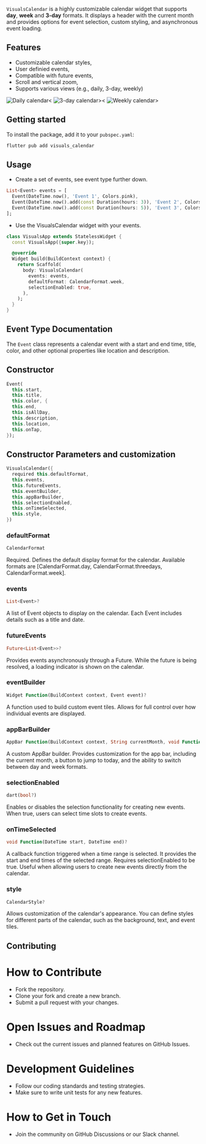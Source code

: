 <!--
This README describes the package. If you publish this package to pub.dev,
this README's contents appear on the landing page for your package.

For information about how to write a good package README, see the guide for
[writing package pages](https://dart.dev/tools/pub/writing-package-pages).

For general information about developing packages, see the Dart guide for
[creating packages](https://dart.dev/guides/libraries/create-packages)
and the Flutter guide for
[developing packages and plugins](https://flutter.dev/to/develop-packages).
-->

`VisualsCalendar` is a highly customizable calendar widget that supports **day**, **week** and  **3-day** formats. It displays a header with the current month and provides options for event selection, custom styling, and asynchronous event loading.

## Features

- Customizable calendar styles,
- User definied events,
- Compatible with future events,
- Scroll and vertical zoom,
- Supports various views (e.g., daily, 3-day, weekly)

![Daily calendar<](lib/assets/display1.jpg)
![3-day calendar><](lib/assets/display2.jpg)
![Weekly calendar>](lib/assets/display3.jpg)

## Getting started

To install the package, add it to your `pubspec.yaml`:
```bash
flutter pub add visuals_calendar
```

## Usage

- Create a set of events, see event type further down.

```dart
List<Event> events = [
  Event(DateTime.now(), 'Event 1', Colors.pink),
  Event(DateTime.now().add(const Duration(hours: 3)), 'Event 2', Colors.blue),
  Event(DateTime.now().add(const Duration(hours: 5)), 'Event 3', Colors.green),
];
```

- Use the VisualsCalendar widget with your events.

```dart
class VisualsApp extends StatelessWidget {
  const VisualsApp({super.key});

  @override
  Widget build(BuildContext context) {
    return Scaffold(
      body: VisualsCalendar(
        events: events,
        defaultFormat: CalendarFormat.week,
        selectionEnabled: true,
      ),
    );
  }
}
```

## Event Type Documentation

The `Event` class represents a calendar event with a start and end time, title, color, and other optional properties like location and description.

## Constructor

```dart
Event(
  this.start,
  this.title,
  this.color, {
  this.end,
  this.isAllDay,
  this.description,
  this.location,
  this.onTap,
});
```

## Constructor Parameters and customization

```dart
VisualsCalendar({
  required this.defaultFormat,
  this.events,
  this.futureEvents,
  this.eventBuilder,
  this.appBarBuilder,
  this.selectionEnabled,
  this.onTimeSelected,
  this.style,
})
```

### defaultFormat 
```dart 
CalendarFormat
```
Required.
Defines the default display format for the calendar.
Available formats are [CalendarFormat.day, CalendarFormat.threedays, CalendarFormat.week].

### events 
```dart
List<Event>?
```
A list of Event objects to display on the calendar. Each Event includes details such as a title and date.

### futureEvents 
```dart
Future<List<Event>>?
```
Provides events asynchronously through a Future. While the future is being resolved, a loading indicator is shown on the calendar.

### eventBuilder
```dart
Widget Function(BuildContext context, Event event)?
```
A function used to build custom event tiles.
Allows for full control over how individual events are displayed.

### appBarBuilder
```dart
AppBar Function(BuildContext context, String currentMonth, void Function() setToday, void Function(CalendarFormat) setFormat, List<CalendarFormat> availableFormats)?
```
A custom AppBar builder. Provides customization for the app bar, including the current month, a button to jump to today, and the ability to switch between day and week formats.

### selectionEnabled
```dart
dart(bool?)
```
Enables or disables the selection functionality for creating new events. When true, users can select time slots to create events.

### onTimeSelected
```dart
void Function(DateTime start, DateTime end)?
```
A callback function triggered when a time range is selected. It provides the start and end times of the selected range. Requires selectionEnabled to be true.
Useful when allowing users to create new events directly from the calendar.

### style
```dart
CalendarStyle?
```
Allows customization of the calendar's appearance. You can define styles for different parts of the calendar, such as the background, text, and event tiles.


## Contributing

# How to Contribute
- Fork the repository.
- Clone your fork and create a new branch.
- Submit a pull request with your changes.

# Open Issues and Roadmap
- Check out the current issues and planned features on GitHub Issues.

# Development Guidelines
- Follow our coding standards and testing strategies.
- Make sure to write unit tests for any new features.

# How to Get in Touch
- Join the community on GitHub Discussions or our Slack channel.
